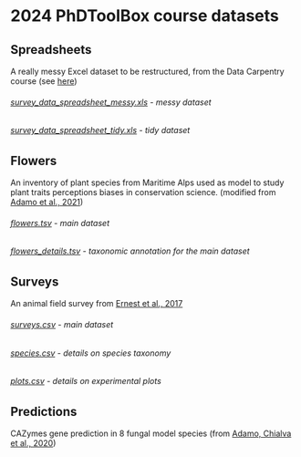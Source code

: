 # 2024 PhDToolBox course datasets

## Spreadsheets
A really messy Excel dataset to be restructured, from the Data Carpentry course (see [here](https://datacarpentry.org/spreadsheet-ecology-lesson/))

###### [survey_data_spreadsheet_messy.xls](https://raw.githubusercontent.com/mchialva/PhDToolbox2024/main/Datasets/spreadsheets/survey_data_spreadsheet_messy.xls) -  messy dataset

###### [survey_data_spreadsheet_tidy.xls](https://raw.githubusercontent.com/mchialva/PhDToolbox2024/main/Datasets/spreadsheets/survey_data_spreadsheet_tidy.xls) -  tidy dataset

## Flowers
An inventory of plant species from Maritime Alps used as model to study plant traits perceptions biases in conservation science. (modified from [Adamo et al., 2021](https://doi.org/10.1038/s41477-021-00912-2))

###### [flowers.tsv](https://raw.githubusercontent.com/mchialva/PhDToolbox2024/main/Datasets/flowers/flowers.tsv) -  main dataset
###### [flowers_details.tsv](https://raw.githubusercontent.com/mchialva/PhDToolbox2024/main/Datasets/flowers/flowers_details.tsv) - taxonomic annotation for the main dataset

## Surveys
An animal field survey from [Ernest et al., 2017](https://doi.org/10.6084/m9.figshare.1314459.v6)

###### [surveys.csv](https://raw.githubusercontent.com/mchialva/PhDToolbox2024/main/Datasets/surveys/surveys.csv) -  main dataset
###### [species.csv](https://raw.githubusercontent.com/mchialva/PhDToolbox2024/main/Datasets/surveys/species.csv) - details on species taxonomy
###### [plots.csv](https://raw.githubusercontent.com/mchialva/PhDToolbox2024/main/Datasets/surveys/plots.csv) - details on experimental plots

## Predictions
CAZymes gene prediction in 8 fungal model species (from [Adamo, Chialva et al., 2020](https://doi.org/10.3390/ijms21093139))

